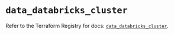 # `data_databricks_cluster`

Refer to the Terraform Registry for docs: [`data_databricks_cluster`](https://registry.terraform.io/providers/databricks/databricks/1.36.3/docs/data-sources/cluster).
